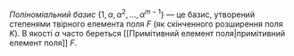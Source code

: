*Поліноміальний базис* $\{1, \alpha, \alpha^2, \ldots, \alpha^{m-1}\}$ — це базис, утворений степенями твірного елемента поля $F$ (як скінченного розширення поля $K$). В якості $\alpha$ часто береться [[Примітивний елемент поля|примітивний елемент поля]] $F$.
